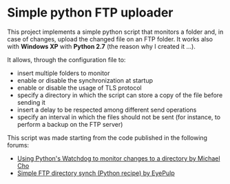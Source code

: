 # Simple python FTP uploader

This project implements a simple python script that monitors a folder and, in case of changes, upload the changed file on an FTP folder.
It works also with **Windows XP** with **Python 2.7** (the reason why I created it ...).

It allows, through the configuration file to:
- insert multiple folders to monitor
- enable or disable the synchronization at startup
- enable or disable the usage of TLS protocol
- specify a directory in which the script can store a copy of the file before sending it
- insert a delay to be respected among different send operations
- specify an interval in which the files should not be sent (for instance, to perform a backup on the FTP server)

This script was made starting from the code published in the following forums:
  - [Using Python's Watchdog to monitor changes to a directory by Michael Cho](https://www.michaelcho.me/article/using-pythons-watchdog-to-monitor-changes-to-a-directory)
  - [Simple FTP directory synch (Python recipe) by EyePulp ](http://code.activestate.com/recipes/327141-simple-ftp-directory-synch/)
